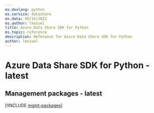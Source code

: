 ```yaml
---
ms.devlang: python
ms.service: datashare
ms.data: 09/16/2022
ms.author: lmazuel
title: Azure Data Share SDK for Python
ms.topic: reference
description: Reference for Azure Data Share SDK for Python
author: lmazuel
---
```

# Azure Data Share SDK for Python - latest

## Management packages - latest
[!INCLUDE [mgmt-packages](data-share-mgmt-index.md)]
